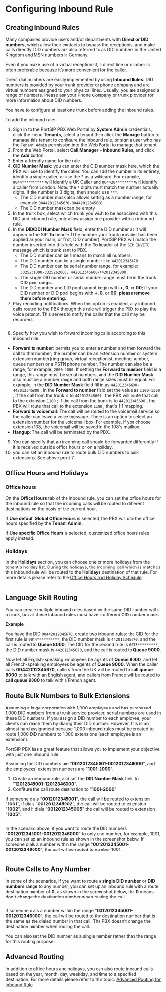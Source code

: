 # Configuring Inbound Rule

## Creating Inbound Rules

Many companies provide users and/or departments with **Direct or DID numbers**, which allow their contacts to bypass the receptionist and make calls directly. DID numbers are also referred to as DDI numbers in the United Kingdom and MSN numbers in Germany.

Even if you make use of a virtual receptionist, a direct line or number is often preferable because it’s more convenient for the caller.

Direct dial numbers are easily implemented by using **Inbound Rules**. DID numbers is provided by your trunk provider or phone company and are virtual numbers assigned to your physical lines. Usually, you are assigned a range of numbers. Please ask your Phone Company or trunk provider for more information about DID numbers.

You have to configure at least one trunk before adding the inbound rules.

To add the inbound rule:

1. Sign in to the PortSIP PBX Web Portal by **System Admin** credentials, click the menu **Tenants**, select a tenant then click the **Manage** button to manage this tenant to configure the inbound rule. or sign a user who has the `Tenant Admin` permission into the Web Portal to manage that tenant.
2. From the Web Portal, select **Call Manager > Inbound Rules**, and click the **Add** button.
3. Enter a friendly name for the rule
4. **CID Number Mask**: you can enter the CID number mask here, which the PBX will use to identify the caller. You can add the number in its entirety, identify a single caller, or use the \* as a wildcard. For example, `0044**********` will identify a UK Caller and `004420********` will identify a caller from London. Note: the `*` digits must match the number actually digits. If the number is 3 digits, then should use `***`.
   * The CID number mask also allows setting as a number range, for example `00442012345670-00442012345680`.
   * The CID number mask can be empty
5. In the trunk box, select which trunk you wish to be associated with this DID and inbound rule, only allow assign one provider with an inbound rule.
6. In the **DID/DDI Number Mask** field, enter the DID number as it will appear in the SIP **To** header (The number your trunk provider has been applied as your main, or first, DID number). PortSIP PBX will match the number inserted into this field with the **To** header of the `SIP INVITE` message which is trunk sent to PBX.
   * The DID number can be **1** means to match all numbers.
   * The DID number can be a single number like `442012345678`
   * The DID number can be serial number range, for example: `3325261000-3325262000`，`442012345600-442012345800` .
   * The single DID number or serial number range must be in the trunk DID pool range.
   * The DID number and DID pool cannot begin with **+**, **0**, or **00**; if your DID number or DID pool begins with **+**, **0**, or **00**, **please remove them before entering.**
7. Play recording notifications: When this option is enabled, any inbound calls routed to the PBX through this rule will trigger the PBX to play the voice prompt. This serves to notify the caller that the call may be recorded.

<figure><img src="../../.gitbook/assets/recording_alert.png" alt=""><figcaption></figcaption></figure>

8. Specify how you wish to forward incoming calls according to this inbound rule.

* **Forward to number**: permits you to enter a number and then forward the call to that number; the number can be an extension number or system extension number(ring group, virtual receptionist, meeting number, queue number) or a PSTN phone number. The number can also be a range, for example: `2000-3000`. If setting the **Forward to number** field is a range, this range must be serial numbers, and the **DID Number Mask** also must be a number range and both range sizes must be equal. For example, in the **DID Number Mask** field fill in as `442012345600-442012345800` , in the **Forward to number** field set the value as `1100-1300` , if the call from the trunk is to `442012345600` , the PBX will route that call to the extension `1100` ;  if the call from the trunk is to `442012345698` , the PBX will route that call to the extension `1198` , that's 1:1 mapping.
* **Forward to voicemail**: The call will be routed to the voicemail service so the caller can leave a voice message. There is an option to select an extension number for the voicemail box. For example, if you choose extension 108, the voicemail will be saved in the 108's mailbox.
* **Hangup**: The call will be terminated by the PBX.&#x20;

9. You can specify that an incoming call should be forwarded differently if it is received outside office hours or on a holiday.
10. you can set an inbound rule to route bulk DID numbers to bulk extensions. See above point 7.

## **Office Hours and Holidays**

### Office hours

On the **Office Hours** tab of the inbound rule, you can set the office hours for the inbound rule so that the incoming calls will be routed to different destinations on the basis of the current hour.

If **Use default Global Office Hours** is selected, the PBX will use the office hours specified by the **Tenant Admin**;

If **Use specific Office Hours** is selected, customized office hours rules apply instead.

### Holidays

In the **Holidays** section, you can choose one or more holidays from the tenant's holiday list. During the holidays, the incoming call which is matches this inbound rule will be routed to the **Holidays** destination of that rule. For more details please refer to the [Office Hours and Holiday Schedule](../office-hours-and-holiday-schedule/).

<figure><img src="../../.gitbook/assets/inbound_rule_2.png" alt=""><figcaption></figcaption></figure>

## **Language Skill Routing**

You can create multiple inbound rules based on the same DID number with a trunk, but all these inbound rules must have a different CID number mask.

**Example**

You have the DID `00442012345670`, create two inbound rules: the CID for the first rule is `0044**********`, the DID number mask is `442012345670`, and the call is routed to **Queue 8000**; The CID for the second rule is `0033*********`, the DID number mask is `442012345670`, and the call is routed to **Queue 9000**.

Now let all English-speaking employees be agents of **Queue 8000**, and let all French-speaking employees be agents of **Queue 9000**. When the caller calls  **00442012345670**, callers from the UK will be routed to **call queue 8000** to talk with an English agent, and callers from France will be routed to **call queue 9000** to talk with a French agent.

## **Route Bulk Numbers to Bulk Extensions**

Assuming a huge corporation with 1,000 employees and has purchased 1,000 DID numbers from a trunk service provider, serial numbers are used in these DID numbers. If you assign a DID number to each employee, your clients can reach them by dialing their DID number. However, this is an almost hard assignment because 1,000 inbound rules must be created to route 1,000 DID numbers to 1,000 extensions (each employee is an extension).

PortSIP PBX has a great feature that allows you to implement your objective with just one inbound rule.

Assuming the DID numbers are "**0012012345001-0012012346000**", and the employees' extension numbers are "**1001-2000**".

1. Create an inbound rule, and set the **DID Number Mask** field to "**12012345001-12012346000**".
2. Confiture the call route destination to "**1001-2000**"

If someone dials "**0012012345001**", the call will be routed to extension "**1001**", if dials "**0012012345002**", the call will be routed to extension "**1002**", and if dials "**0012012345005**" the call will be routed to extension "**1005**".

<figure><img src="../../.gitbook/assets/bulk_inbound.png" alt=""><figcaption></figcaption></figure>

In the scenario above, if you want to route the DID numbers "**0012012345001-0012012346000**" to only one number, for example, 1001, you can set up an inbound rule as shown in the screenshot below. If someone dials a number within the range "**0012012345001-0012012346000**", the call will be routed to number 1001.

<figure><img src="../../.gitbook/assets/bulk_inbound_1.png" alt=""><figcaption></figcaption></figure>

## Route Calls to Any Number

In some of the scenarios, if you want to route a **single DID number** or **DID numbers range** to any number, you can set up an inbound rule with a route destination number of **0**, as shown in the screenshot below, the **0** means don't change the destination number when routing the call.

<figure><img src="../../.gitbook/assets/bulk_inbound_2.png" alt=""><figcaption></figcaption></figure>

If someone dials a number within the range "**0012012345001-0012012346000**", the call will be routed to the destination number that is the same as the dialed number in that call. The PBX doesn’t change the destination number when routing the call.

You can also set the DID number as a single number rather than the range for this routing purpose.

## Advanced Routing

In addition to office hours and holidays, you can also route inbound calls based on the year, month, day, weekday, and time to a specified destination. For more details please refer to this topic: [Advanced Routing for Inbound Rule](../office-hours-and-holiday-schedule/routing-calls-based-on-office-hours-and-holidays.md#advanced-routing-for-inbound-rule).

